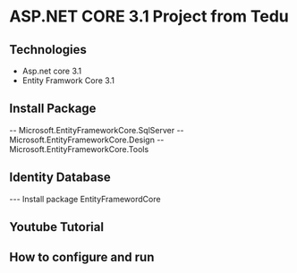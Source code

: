# ASP.NET CORE 3.1 Project from Tedu
## Technologies
- Asp.net core 3.1
- Entity Framwork Core 3.1
## Install Package
-- Microsoft.EntityFrameworkCore.SqlServer
-- Microsoft.EntityFrameworkCore.Design
-- Microsoft.EntityFrameworkCore.Tools
## Identity Database
--- Install package EntityFramewordCore
## Youtube Tutorial

## How to configure and run
